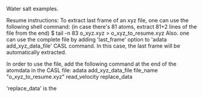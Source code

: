 
Water salt examples.


Resume instructions:
To extract last frame of an xyz file, one can use the following shell command:
(in case there's 81 atoms, extract 81+2 lines of the file from the end)
$ tail -n 83 o_xyz.xyz > o_xyz_to_resume.xyz
Also. one can use the complete file by adding 'last_frame' option to 'adata add_xyz_data_file' CASL command.
In this case, the last frame will be automatically extracted.


In order to use the file, add the following command at the end of the atomdata in the CASL file:
adata add_xyz_data_file file_name "o_xyz_to_resume.xyz" read_velocity replace_data

'replace_data' is the 

